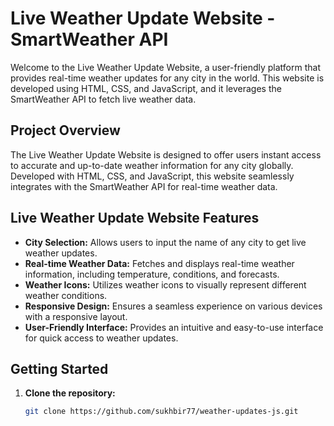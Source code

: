 # Live Weather Update Website - SmartWeather API

Welcome to the Live Weather Update Website, a user-friendly platform that provides real-time weather updates for any city in the world. This website is developed using HTML, CSS, and JavaScript, and it leverages the SmartWeather API to fetch live weather data.

## Project Overview

The Live Weather Update Website is designed to offer users instant access to accurate and up-to-date weather information for any city globally. Developed with HTML, CSS, and JavaScript, this website seamlessly integrates with the SmartWeather API for real-time weather data.

## Live Weather Update Website Features

- **City Selection:** Allows users to input the name of any city to get live weather updates.
- **Real-time Weather Data:** Fetches and displays real-time weather information, including temperature, conditions, and forecasts.
- **Weather Icons:** Utilizes weather icons to visually represent different weather conditions.
- **Responsive Design:** Ensures a seamless experience on various devices with a responsive layout.
- **User-Friendly Interface:** Provides an intuitive and easy-to-use interface for quick access to weather updates.

## Getting Started

1. **Clone the repository:**

   ```bash
   git clone https://github.com/sukhbir77/weather-updates-js.git
